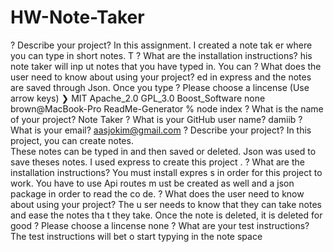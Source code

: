 # HW-Note-Taker
? Describe your project? In this assignment. I created a note tak
er where you can type in short notes.  T
? What are the installation instructions? his note taker will inp
ut notes that you have typed in.  You can 
? What does the user need to know about using your project? ed in
 express and the notes are saved through Json. Once you type
? Please choose a lincense (Use arrow keys)
❯ MIT 
  Apache_2.0 
  GPL_3.0 
  Boost_Software 
  none 
brown@MacBook-Pro ReadMe-Generator % node index
? What is the name of your project? Note Taker
? What is your GitHub user name? damiib
? What is your email? aasjokim@gmail.com
? Describe your project? In this project, you can create notes.  
These notes can be typed in and then saved or deleted.  Json was 
used to save theses notes.  I used express to create this project
.
? What are the installation instructions? You must install expres
s in order for this project to work. You have to use Api routes m
ust be created as well and a json package in order to read the co
de.
? What does the user need to know about using your project? The u
ser needs to know that they can take notes and ease the notes tha
t they take. Once the note is deleted, it is deleted for good
? Please choose a lincense none
? What are your test instructions? The test instructions will bet
o start typying in the note space